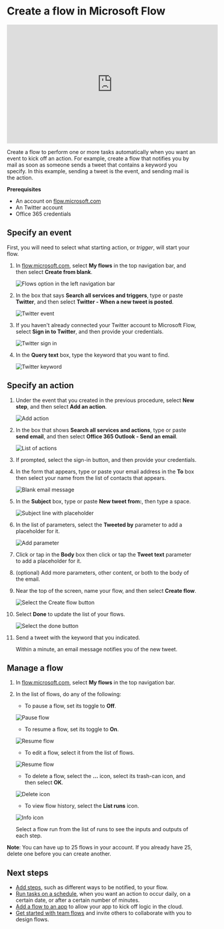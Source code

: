 <properties
    pageTitle="Automate tasks by creating a flow | Microsoft Flow"
    description="Create a flow to automatically perform one or more actions, such as sending mail, when events occur, such as someone adding a row to a SharePoint list."
    services=""
    suite="flow"
    documentationCenter="na"
    authors="aftowen"
    manager="anneta"
    editor=""
    tags=""
 />
<tags
    ms.service="flow"
    ms.devlang="na"
    ms.topic="get-started-article"
    ms.tgt_pltfrm="na"
    ms.workload="na"
   ms.date="02/07/2017"
    ms.author="anneta"/>

# Create a flow in Microsoft Flow #
<iframe width="560" height="315" src="https://www.youtube.com/embed/Gt3CMhLAQqE?list=PL8nfc9haGeb55I9wL9QnWyHp3ctU2_ThF" frameborder="0" allowfullscreen></iframe>

Create a flow to perform one or more tasks automatically when you want an event to kick off an action. For example, create a flow that notifies you by mail as soon as someone sends a tweet that contains a keyword you specify. In this example, sending a tweet is the event, and sending mail is the action.

**Prerequisites**

- An account on [flow.microsoft.com](https://flow.microsoft.com)
- An Twitter account
- Office 365 credentials

## Specify an event

First, you will need to select what starting action, or *trigger*, will start your flow.

1. In [flow.microsoft.com](https://flow.microsoft.com), select **My flows** in the top navigation bar, and then select **Create from blank**.

	![Flows option in the left navigation bar](./media/get-started-logic-flow/create-logic-flow.png)

1. In the box that says **Search all services and triggers**, type or paste **Twitter**, and then select **Twitter - When a new tweet is posted**.

	![Twitter event](./media/get-started-logic-flow/twitter-search.png)

5. If you haven't already connected your Twitter account to Microsoft Flow, select **Sign in to Twitter**, and then provide your credentials.

    ![Twitter sign in](./media/get-started-logic-flow/twitter-signin.png)

6. In the **Query text** box, type the keyword that you want to find.

	![Twitter keyword](./media/get-started-logic-flow/twitter-keyword.png)

## Specify an action ##
1. Under the event that you created in the previous procedure, select **New step**, and then select **Add an action**.

	![Add action](./media/get-started-logic-flow/add-action-icon.png)

3. In the box that shows **Search all services and actions**, type or paste **send email**, and then select **Office 365 Outlook - Send an email**.

	![List of actions](./media/get-started-logic-flow/send-email.png)

4. If prompted, select the sign-in button, and then provide your credentials.

5. In the form that appears, type or paste your email address in the **To** box then select your name from the list of contacts that appears.

	![Blank email message](./media/get-started-logic-flow/blank-email.png)

1. In the **Subject** box, type or paste **New tweet from:**, then type a space.

	![Subject line with placeholder](./media/get-started-logic-flow/message-token.png)

1. In the list of parameters, select the **Tweeted by** parameter to add a placeholder for it.

	![Add parameter](./media/get-started-logic-flow/add-parameter.png)

1. Click or tap in the **Body** box then click or tap the **Tweet text** parameter to add a placeholder for it.

1. (optional) Add more parameters, other content, or both to the body of the email.

1.  Near the top of the screen, name your flow, and then select **Create flow**.

	![Select the Create flow button](./media/get-started-logic-flow/create-button.png)

1. Select **Done** to update the list of your flows.

	![Select the done button](./media/get-started-logic-flow/done-button.png)

1. Send a tweet with the keyword that you indicated.

	Within a minute, an email message notifies you of the new tweet.

## Manage a flow ##
1. In [flow.microsoft.com](https://flow.microsoft.com), select **My flows** in the top navigation bar.

2. In the list of flows, do any of the following:

	- To pause a flow, set its toggle to **Off**.

	![Pause flow](./media/get-started-logic-flow/pause-flow.png)  

	- To resume a flow, set its toggle to **On**.  

	![Resume flow](./media/get-started-logic-flow/resume-flow.png)  

	- To edit a flow, select it from the list of flows.  

	![Resume flow](./media/get-started-logic-flow/select-flow.png)  

	- To delete a flow, select the **...** icon, select its trash-can icon, and then select **OK**.  

	![Delete icon](./media/get-started-logic-flow/delete-icon.png)  

	- To view flow history, select the **List runs** icon.  

	![Info icon](./media/get-started-logic-flow/info-icon.png)  

	Select a flow run from the list of runs to see the inputs and outputs of each step.

**Note**: You can have up to 25 flows in your account. If you already have 25, delete one before you can create another.

## Next steps ##

- [Add steps](multi-step-logic-flow.md), such as different ways to be notified, to your flow.
- [Run tasks on a schedule](run-tasks-on-a-schedule.md), when you want an action to occur daily, on a certain date, or after a certain number of minutes.
- [Add a flow to an app](https://powerapps.microsoft.com/tutorials/using-logic-flows/) to allow your app to kick off logic in the cloud.
- [Get started with team flows](./create-team-flows.md) and invite others to collaborate with you to design flows.
